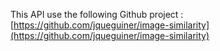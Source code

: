 This API use the following Github project : 
	[https://github.com/jqueguiner/image-similarity](https://github.com/jqueguiner/image-similarity)
